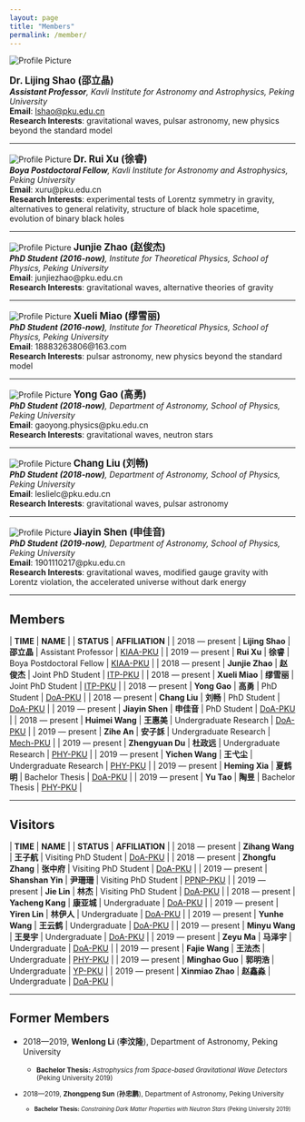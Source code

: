 ```yaml
---
layout: page
title: "Members"
permalink: /member/
---
```


<style>
  table {
    font-family: arial, sans-serif;
    border-collapse: collapse;
    width: 100%;
  }
  
  td, th {
    border: 1px solid #dddddd;
    text-align: left;
    padding: 8px;
  }
  
  tr:nth-child(odd) {
    background-color: #dddddd;
  }
</style>

<img src="{{ site.baseurl }}/assets/Shao_Lijing.png" title="Profile Picture" class="profile">

<big><b>Dr. Lijing Shao (邵立晶)</b></big><br>
<i><b>Assistant Professor</b>, Kavli Institute for Astronomy and Astrophysics,
  Peking University</i><br>
<b>Email</b>: lshao@pku.edu.cn<br>
<b>Research Interests</b>: gravitational waves, pulsar astronomy, new physics
beyond the standard model<br>

---

<img src="{{ site.baseurl }}/assets/Xu_Rui.jpeg" title="Profile Picture" class="profile">
<big><b>Dr. Rui Xu (徐睿)</b></big><br>
<i><b>Boya Postdoctoral Fellow</b>, Kavli Institute for Astronomy and Astrophysics,
  Peking University</i><br>
<b>Email</b>: xuru@pku.edu.cn  <br>
<b>Research Interests</b>: experimental tests of Lorentz symmetry in gravity,
alternatives to general relativity, structure of black hole spacetime,
evolution of binary black holes <br>

---

<img src="{{ site.baseurl }}/assets/Zhao_Junjie.png" title="Profile Picture" class="profile">
<big><b>Junjie Zhao (赵俊杰)</b></big><br>
<i><b>PhD Student (2016-now)</b>, Institute for Theoretical Physics, School of Physics, 
  Peking University</i><br>
<b>Email</b>: junjiezhao@pku.edu.cn<br>
<b>Research Interests</b>: gravitational waves, alternative theories of gravity<br>

---

<img src="{{ site.baseurl }}/assets/MiaoXueli.jpeg" title="Profile Picture" class="profile">
<big><b>Xueli Miao (缪雪丽)</b></big><br>
<i><b>PhD Student (2016-now)</b>, Institute for Theoretical Physics, School of Physics, 
  Peking University</i><br>
<b>Email</b>: 18883263806@163.com<br>
<b>Research Interests</b>: pulsar astronomy, new physics beyond the standard model<br>

---

<img src="{{ site.baseurl }}/assets/Gao_Yong.png" title="Profile Picture" class="profile">
<big><b>Yong Gao (高勇)</b></big><br>
<i><b>PhD Student (2018-now)</b>, Department of Astronomy, School of Physics, 
  Peking University</i><br>
<b>Email</b>: gaoyong.physics@pku.edu.cn <br>
<b>Research Interests</b>: gravitational waves, neutron stars <br>

---

<img src="{{ site.baseurl }}/assets/Liu_Chang.jpeg" title="Profile Picture" class="profile">
<big><b>Chang Liu (刘畅)</b></big><br>
<i><b>PhD Student (2018-now)</b>, Department of Astronomy, School of Physics, 
  Peking University</i><br>
<b>Email</b>: leslielc@pku.edu.cn <br>
<b>Research Interests</b>: gravitational waves, pulsar astronomy <br>

---

<img src="{{ site.baseurl }}/assets/Shen_Jiayin.jpeg" title="Profile Picture" class="profile">
<big><b>Jiayin Shen (申佳音)</b></big><br>
<i><b>PhD Student (2019-now)</b>, Department of Astronomy, School of Physics, 
  Peking University</i><br>
<b>Email</b>: 1901110217@pku.edu.cn <br>
<b>Research Interests</b>: gravitational waves, modified gauge gravity with Lorentz violation, the accelerated universe without dark energy <br>

---

## Members

| **TIME** | **NAME** | | **STATUS** | **AFFILIATION** |
| 2018 — present | **Lijing Shao** | **邵立晶** | Assistant Professor | [KIAA-PKU](http://kiaa.pku.edu.cn/) |
| 2019 — present | **Rui Xu** | **徐睿** | Boya Postdoctoral Fellow | [KIAA-PKU](http://kiaa.pku.edu.cn/) |
| 2018 — present | **Junjie Zhao** | **赵俊杰** | Joint PhD Student | [ITP-PKU](http://itp.phy.pku.edu.cn/) |
| 2018 — present | **Xueli Miao** | **缪雪丽** | Joint PhD Student | [ITP-PKU](http://itp.phy.pku.edu.cn/) | 
| 2018 — present | **Yong Gao** | **高勇** | PhD Student | [DoA-PKU](http://astro.pku.edu.cn/) |
| 2018 — present | **Chang Liu** | **刘畅** | PhD Student | [DoA-PKU](http://astro.pku.edu.cn/) |
| 2019 — present | **Jiayin Shen** | **申佳音** | PhD Student | [DoA-PKU](http://astro.pku.edu.cn/) |
| 2018 — present | **Huimei Wang** | **王惠美** | Undergraduate Research | [DoA-PKU](http://astro.pku.edu.cn/) |
| 2019 — present | **Zihe An** | **安子訸** | Undergraduate Research | [Mech-PKU](http://web.mech.pku.edu.cn/) |
| 2019 — present | **Zhengyuan Du** | **杜政远** | Undergraduate Research | [PHY-PKU](http://www.phy.pku.edu.cn/) |
| 2019 — present | **Yichen Wang** | **王弋尘** | Undergraduate Research | [PHY-PKU](http://www.phy.pku.edu.cn/) |
| 2019 — present | **Heming Xia** | **夏鹤明** | Bachelor Thesis | [DoA-PKU](http://astro.pku.edu.cn/) |
| 2019 — present | **Yu Tao** | **陶昱** | Bachelor Thesis | [PHY-PKU](http://www.phy.pku.edu.cn/) |

<p></p>

---

## Visitors

| **TIME** | **NAME** | | **STATUS** | **AFFILIATION** |
| 2018 — present | **Zihang Wang** | **王子航** | Visiting PhD Student | [DoA-PKU](http://astro.pku.edu.cn/) |
| 2018 — present | **Zhongfu Zhang** | **张中府** | Visiting PhD Student | [DoA-PKU](http://astro.pku.edu.cn/) |
| 2019 — present | **Shanshan Yin** | **尹珊珊** | Visiting PhD Student | [PPNP-PKU](http://ppnp.pku.edu.cn/) |
| 2019 — present | **Jie Lin** | **林杰** | Visiting PhD Student | [DoA-PKU](http://astro.pku.edu.cn/) |
| 2018 — present | **Yacheng Kang** | **康亚城** | Undergraduate | [DoA-PKU](http://astro.pku.edu.cn/) |
| 2019 — present | **Yiren Lin** | **林伊人** | Undergraduate | [DoA-PKU](http://astro.pku.edu.cn/) |
| 2019 — present | **Yunhe Wang** | **王云鹤** | Undergraduate | [DoA-PKU](http://astro.pku.edu.cn/) |
| 2019 — present | **Minyu Wang** | **王旻宇** | Undergraduate | [DoA-PKU](http://astro.pku.edu.cn/) |
| 2019 — present | **Zeyu Ma** | **马泽宇** | Undergraduate | [DoA-PKU](http://astro.pku.edu.cn/) |
| 2019 — present | **Fajie Wang** | **王法杰** | Undergraduate | [PHY-PKU](http://www.phy.pku.edu.cn/) |
| 2019 — present | **Minghao Guo** | **郭明浩** | Undergraduate | [YP-PKU](https://yuanpei.pku.edu.cn/) |
| 2019 — present | **Xinmiao Zhao** | **赵鑫淼** | Undergraduate | [DoA-PKU](http://astro.pku.edu.cn/) |

<p></p>

---

## Former Members

- 2018—2019, **Wenlong Li** (**李汶隆**), Department of Astronomy, Peking
  University
  - <small><b>Bachelor Thesis:</b> *Astrophysics from Space-based Gravitational
    Wave Detectors* (Peking University 2019)

- 2018—2019, **Zhongpeng Sun** (**孙忠鹏**), Department of Astronomy, Peking
  University
  - <small><b>Bachelor Thesis:</b> *Constraining Dark Matter Properties with
    Neutron Stars* (Peking University 2019)


<!--

<p></p>

## Former Visitors

| **TIME** | **NAME** | | **STATUS** | **AFFILIATION** |
| 2018 — 2019 | **Dewang Xu** | **徐德望** | Visiting PhD Student | [DoA-PKU](http://astro.pku.edu.cn/) |
| 2018 — 2019 | **Jiangwei Xu** | **徐江伟** | Visiting PhD Student | [DoA-PKU](http://astro.pku.edu.cn/) |
| 2018 — 2019 | **Fan Hu** | **胡帆** | Visiting PhD Student | [DoA-PKU](http://astro.pku.edu.cn/) |
| 2018 — 2019 | **Wenxiu Li** | **李文秀** | Visiting PhD Student | [DoA-PKU](http://astro.pku.edu.cn/) |
| 2019 — 2019 | **Xiaonan Liu** | **刘晓楠** | Visiting PhD Student | [ITP-PKU](http://itp.phy.pku.edu.cn/) | 
| 2019 — 2019 | **Xuxiang Li** | **黎旭翔** | Visiting PhD Student | [ITP-PKU](http://itp.phy.pku.edu.cn/) | 


| 2018 — 2019 | **Xiaojing Lin** | **林小靖** | Undergraduate | [DoA-PKU](http://astro.pku.edu.cn/) |
| 2019 — 2019 | **Zhengrong Li** | **李政融** | Undergraduate | [DoA-PKU](http://astro.pku.edu.cn/) |
| 2019 — 2019 | **Zongxu Yan** | **燕宗喣** | Undergraduate | [DoA-PKU](http://astro.pku.edu.cn/) |
| 2019 — 2019 | **Tongxuan Zhang** | **张通烜** | Undergraduate | [BIO-PKU](http://www.bio.pku.edu.cn/) |

-->

